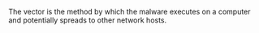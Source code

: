 The vector is the method by which the malware executes on a computer and potentially spreads to other network hosts.
